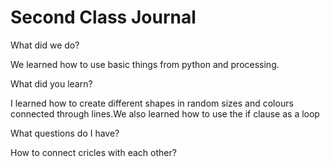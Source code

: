 #  Second Class Journal

What did we do?

We learned how to use basic things from python and processing.

What did you learn?

I learned how to create different shapes in random sizes and colours connected through lines.We also learned how to use the if clause as a loop

What questions do I have?

How to connect cricles with each other?
